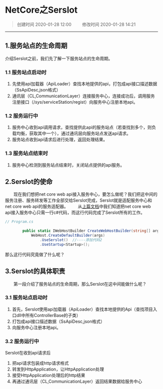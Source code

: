 # NetCore之Serslot
>创建时间 2020-01-28 12:00 &emsp;&emsp; 修改时间 2020-01-28 14:21

------------
 ## 1.服务站点的生命周期
 介绍Serslot之前，我们先了解一下服务站点的生命周期。
### 1.1 服务站点启动时
1. 先使用api加载器（ApiLoader）查找本地提供的api，打包成api接口描述数据（SsApiDesc,json格式）
2. 通讯层（CL,CommunicationLayer）连接服务中心，连接成功后，调用服务注册接口（/_sys_/serviceStation/regist）向服务中心注册本地api。

### 1.2 服务运行中
1. 服务中心收到api调用请求，查找提供此api的服务站点（若查找到多个，则负载均衡，获取其中一个），通过通讯层向服务站点发送api请求。
2. 服务站点收到api请求后进行处理，返回处理结果。

### 1.3 服务站点结束时
1. 服务中心检测到服务站点结束时，关闭站点提供的api服务。


## 2.Serslot的使命
&emsp;&emsp;现在我们想把net core web api接入服务中心，要怎么做呢？我们把这中间的服务注册、服务转发等工作全部交给Serslot完成，Serslot就是适配服务中心和net core web api的服务适配器。
&emsp;&emsp;从[上篇文档](?md/解析Sers微服务/4.1NetCore之HelloWorld.md)中我们知道把net core web api接入服务中心只需一行c#代码，而这行代码完成了Serslot所有的工作。


```csharp
// Program.cs
 
        public static IWebHostBuilder CreateWebHostBuilder(string[] args) =>
            WebHost.CreateDefaultBuilder(args)
                .UseSerslot()  //----添加代码2
                .UseStartup<Startup>();
```
那么这行代码究竟做了什么呢？


## 3.Serslot的具体职责
&emsp;&emsp;第一段介绍了服务站点的生命周期，那么Serslot在这中间能做什么呢？
### 3.1 服务站点启动时
1. 首先，Serslot使用api加载器（ApiLoader）查找本地提供的Api（查找项目入口dll中所有ControllerBase的子类）
2. 打包成api接口描述数据（SsApiDesc,json格式）
3. 向服务中心注册本地api。

### 3.2 服务运行中
Serslot在收到api请求后
1. 把api请求包装成http请求格式
2. 转发到HttpApplication，让HttpApplication处理
3. 接受HttpApplication处理后的http结果
4. 再通过通讯层（CL,CommunicationLayer）返回结果数据给服务中心





 